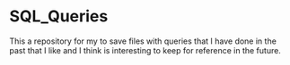 # SQL_Queries
This a repository for my to save files with queries that I have done in the past that I like and I think is interesting to keep for reference in the future.
